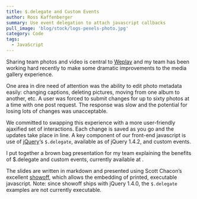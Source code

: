 ```yaml
---
title: $.delegate and Custom Events
author: Ross Kaffenberger
summary: Use event delegation to attach javascript callbacks
pull_image: 'blog/stock/logs-pexels-photo.jpg'
category: Code
tags:
  - JavaScript
---
```

Sharing team photos and video is central to [Weplay][1] and my team has been working hard recently to make some dramatic improvements to the media gallery experience.

One area in dire need of attention was the ability to edit photo metadata easily: changing captions, deleting pictures, moving from one album to another, etc. A user was forced to submit changes for up to sixty photos at a time with one post request. The response was slow and the potential for losing lots of changes was unacceptable.

We committed to swapping this experience with a more user-friendly ajaxified set of interactions. Each change is saved as you go and the updates take place in line. A key component of our front-end javascript is use of [jQuery][2]‘s `$.delegate`, available as of jQuery 1.4.2, and custom events.

I put together a brown bag presentation for my team explaining the benefits of $.delegate and custom events, currently available at .

The slides are written in markdown and presented using Scott Chacon’s excellent [showoff][3], which allows the embedding of printed, executable javascript. Note: since showoff ships with jQuery 1.4.0, the `$.delegate` examples are not currently executable.

[1]:	http://www.weplay.com
[2]:	http://jquery.com/
[3]:	http://github.com/schacon/showoff
